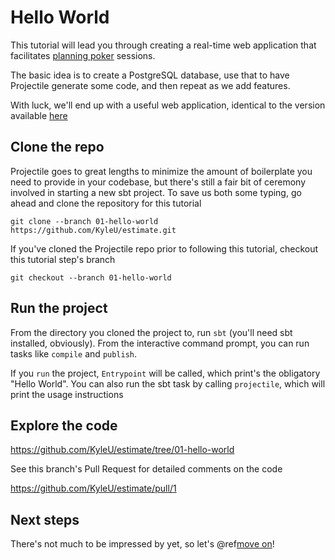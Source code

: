 # Hello World

This tutorial will lead you through creating a real-time web application that facilitates [planning poker](https://en.wikipedia.org/wiki/Planning_poker) sessions.

The basic idea is to create a PostgreSQL database, use that to have Projectile generate some code, and then repeat as we add features. 

With luck, we'll end up with a useful web application, identical to the version available [here](https://estimate.poker)


## Clone the repo

Projectile goes to great lengths to minimize the amount of boilerplate you need to provide in your codebase, but there's still a fair bit of ceremony involved in starting a new sbt project.
To save us both some typing, go ahead and clone the repository for this tutorial

```shell
git clone --branch 01-hello-world https://github.com/KyleU/estimate.git
```

If you've cloned the Projectile repo prior to following this tutorial, checkout this tutorial step's branch

```shell
git checkout --branch 01-hello-world
```


## Run the project

From the directory you cloned the project to, run `sbt` (you'll need sbt installed, obviously). From the interactive command prompt, you can run tasks like `compile` and `publish`.

If you `run` the project, `Entrypoint` will be called, which print's the obligatory "Hello World". 
You can also run the sbt task by calling `projectile`, which will print the usage instructions


## Explore the code

https://github.com/KyleU/estimate/tree/01-hello-world   

See this branch's Pull Request for detailed comments on the code

https://github.com/KyleU/estimate/pull/1


## Next steps

There's not much to be impressed by yet, so let's @ref[move on](02-database-setup.md)!
